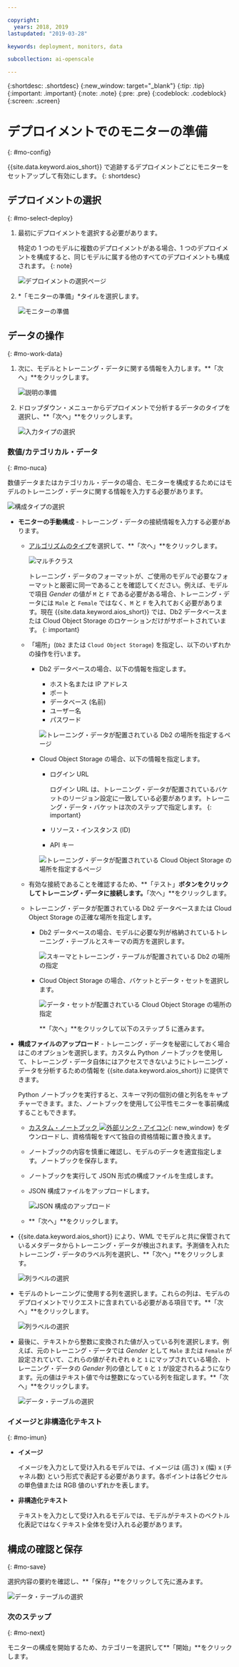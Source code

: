 ```yaml
---

copyright:
  years: 2018, 2019
lastupdated: "2019-03-28"

keywords: deployment, monitors, data

subcollection: ai-openscale

---
```


{:shortdesc: .shortdesc}
{:new_window: target="_blank"}
{:tip: .tip}
{:important: .important}
{:note: .note}
{:pre: .pre}
{:codeblock: .codeblock}
{:screen: .screen}

# デプロイメントでのモニターの準備
{: #mo-config}

{{site.data.keyword.aios_short}} で追跡するデプロイメントごとにモニターをセットアップして有効にします。
{: shortdesc}

## デプロイメントの選択
{: #mo-select-deploy}

1.  最初にデプロイメントを選択する必要があります。

    特定の 1 つのモデルに複数のデプロイメントがある場合、1 つのデプロイメントを構成すると、同じモデルに属する他のすべてのデプロイメントも構成されます。
    {: note}

    ![デプロイメントの選択ページ](images/config-select-deploy.png)

1.  *「モニターの準備」*タイルを選択します。

    ![モニターの準備](images/config-prep-monitor.png)

## データの操作
{: #mo-work-data}

1.  次に、モデルとトレーニング・データに関する情報を入力します。**「次へ」**をクリックします。

    ![説明の準備](images/config-what-monitor.png)

1.  ドロップダウン・メニューからデプロイメントで分析するデータのタイプを選択し、**「次へ」**をクリックします。

    ![入力タイプの選択](images/config-input-monitor.png)

### 数値/カテゴリカル・データ
{: #mo-nuca}

数値データまたはカテゴリカル・データの場合、モニターを構成するためにはモデルのトレーニング・データに関する情報を入力する必要があります。

  ![構成タイプの選択](images/config-manual-monitor.png)

- **モニターの手動構成** - トレーニング・データの接続情報を入力する必要があります。

    - [アルゴリズムのタイプ](/docs/services/ai-openscale?topic=ai-openscale-acc-monitor#acc-understand)を選択して、**「次へ」**をクリックします。

      ![マルチクラス](images/multiclass.png)

      トレーニング・データのフォーマットが、ご使用のモデルで必要なフォーマットと厳密に同一であることを確認してください。例えば、モデルで項目 *Gender* の値が `M` と `F` である必要がある場合、トレーニング・データには `Male` と `Female` ではなく、`M` と `F` を入れておく必要があります。現在 {{site.data.keyword.aios_short}} では、Db2 データベースまたは Cloud Object Storage のロケーションだけがサポートされています。
        {: important}

    - 「場所」(`Db2` または `Cloud Object Storage`) を指定し、以下のいずれかの操作を行います。

        - Db2 データベースの場合、以下の情報を指定します。

            - ホスト名または IP アドレス
            - ポート
            - データベース (名前)
            - ユーザー名
            - パスワード

            ![トレーニング・データが配置されている Db2 の場所を指定するページ](images/config-train-db2-monitor.png)

        - Cloud Object Storage の場合、以下の情報を指定します。

            - ログイン URL

              ログイン URL は、トレーニング・データが配置されているバケットのリージョン設定に一致している必要があります。トレーニング・データ・バケットは次のステップで指定します。
              {: important}

            - リソース・インスタンス (ID)
            - API キー

            ![トレーニング・データが配置されている Cloud Object Storage の場所を指定するページ](images/config-train-cos-monitor.png)

    - 有効な接続であることを確認するため、**「テスト」**ボタンをクリックしてトレーニング・データに接続します。**「次へ」**をクリックします。

    - トレーニング・データが配置されている Db2 データベースまたは Cloud Object Storage の正確な場所を指定します。

        - Db2 データベースの場合、モデルに必要な列が格納されているトレーニング・テーブルとスキーマの両方を選択します。

          ![スキーマとトレーニング・テーブルが配置されている Db2 の場所の指定](images/fair-config-table-db2.png)

        - Cloud Object Storage の場合、バケットとデータ・セットを選択します。

          ![データ・セットが配置されている Cloud Object Storage の場所の指定](images/fair-config-dset-cos.png)

          **「次へ」**をクリックして以下のステップ 5 に進みます。

- **構成ファイルのアップロード** - トレーニング・データを秘密にしておく場合はこのオプションを選択します。カスタム Python ノートブックを使用して、トレーニング・データ自体にはアクセスできないようにトレーニング・データを分析するための情報を {{site.data.keyword.aios_short}} に提供できます。

  Python ノートブックを実行すると、スキーマ列の個別の値と列名をキャプチャーできます。また、ノートブックを使用して公平性モニターを事前構成することもできます。

    - [カスタム・ノートブック ![外部リンク・アイコン](../../icons/launch-glyph.svg "外部リンク・アイコン")](https://github.com/IBM-Watson/aios-data-distribution/blob/master/training_statistics_notebook.ipynb){: new_window} をダウンロードし、資格情報をすべて独自の資格情報に置き換えます。

    - ノートブックの内容を慎重に確認し、モデルのデータを適宜指定します。ノートブックを保存します。

    - ノートブックを実行して JSON 形式の構成ファイルを生成します。

    - JSON 構成ファイルをアップロードします。

        ![JSON 構成のアップロード](images/config-json-monitor.png)

    - **「次へ」**をクリックします。

- {{site.data.keyword.aios_short}} により、WML でモデルと共に保管されているメタデータからトレーニング・データが検出されます。予測値を入れたトレーニング・データのラベル列を選択し、**「次へ」**をクリックします。

  ![列ラベルの選択](images/fair-config-column.png)

- モデルのトレーニングに使用する列を選択します。これらの列は、モデルのデプロイメントでリクエストに含まれている必要がある項目です。**「次へ」**をクリックします。

    ![列ラベルの選択](images/explain-select-column.png)

- 最後に、テキストから整数に変換された値が入っている列を選択します。例えば、元のトレーニング・データでは *Gender* として `Male` または `Female` が設定されていて、これらの値がそれぞれ `0` と `1` にマップされている場合、トレーニング・データの *Gender* 列の値として `0` と `1` が設定されるようになります。元の値はテキスト値で今は整数になっている列を指定します。**「次へ」**をクリックします。

    ![データ・テーブルの選択](images/explain-text-column.png)

### イメージと非構造化テキスト
{: #mo-imun}

- **イメージ**

  イメージを入力として受け入れるモデルでは、イメージは (高さ) x (幅) x (チャネル数) という形式で表記する必要があります。各ポイントは各ピクセルの単色値または RGB 値のいずれかを表します。

- **非構造化テキスト**

   テキストを入力として受け入れるモデルでは、モデルがテキストのベクトル化表記ではなくテキスト全体を受け入れる必要があります。

## 構成の確認と保存
{: #mo-save}

選択内容の要約を確認し、**「保存」**をクリックして先に進みます。

  ![データ・テーブルの選択](images/config-summary-monitor.png)

### 次のステップ
{: #mo-next}

モニターの構成を開始するため、カテゴリーを選択して**「開始」**をクリックします。
